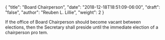 {
	"title": "Board Chairperson",
	"date": "2018-12-18T18:51:09-06:00",
	"draft": "false",
	"author": "Reuben L. Lillie",
	"weight": 2
}

If the office of Board Chairperson should become vacant between elections, then the Secretary shall preside until the immediate election of a chairperson pro tem.

